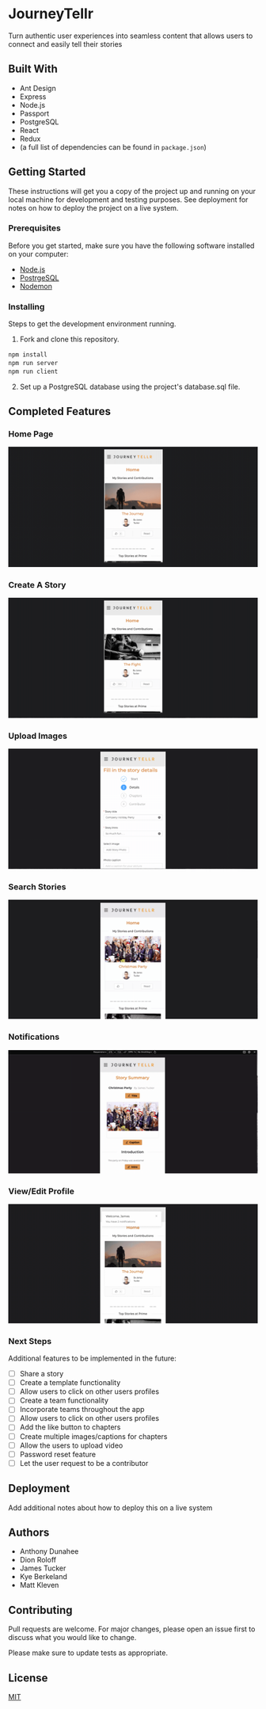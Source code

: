 # JourneyTellr

Turn authentic user experiences into seamless content that allows users to connect and easily tell their stories

## Built With

* Ant Design
* Express
* Node.js
* Passport
* PostgreSQL
* React
* Redux
* (a full list of dependencies can be found in `package.json`)

## Getting Started

These instructions will get you a copy of the project up and running on your local machine for development and testing purposes. See deployment for notes on how to deploy the project on a live system.

### Prerequisites

Before you get started, make sure you have the following software installed on your computer:

- [Node.js](https://nodejs.org/en/)
- [PostrgeSQL](https://www.postgresql.org/)
- [Nodemon](https://nodemon.io/)

### Installing

Steps to get the development environment running.

1. Fork and clone this repository.

```bash
npm install 
npm run server
npm run client
```
2. Set up a PostgreSQL database using the project's database.sql file.

## Completed Features

### Home Page

![](home.gif)

### Create A Story

![](createstory.gif)

### Upload Images

![](holidayparty.gif)

### Search Stories

![](searchstory.gif)

### Notifications

![](notifications.gif)

### View/Edit Profile

![](editprofile.gif)

### Next Steps

Additional features to be implemented in the future:

- [ ] Share a story
- [ ] Create a template functionality
- [ ] Allow users to click on other users profiles
- [ ] Create a team functionality
- [ ] Incorporate teams throughout the app
- [ ] Allow users to click on other users profiles
- [ ] Add the like button to chapters
- [ ] Create multiple images/captions for chapters
- [ ] Allow the users to upload video
- [ ] Password reset feature
- [ ] Let the user request to be a contributor

## Deployment

Add additional notes about how to deploy this on a live system

## Authors

* Anthony Dunahee
* Dion Roloff
* James Tucker
* Kye Berkeland
* Matt Kleven

## Contributing

Pull requests are welcome. For major changes, please open an issue first to discuss what you would like to change.

Please make sure to update tests as appropriate.

## License
[MIT](https://choosealicense.com/licenses/mit/)
